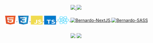 <div align="center">
  <a href="https://github.com/Bernardomennndes">
  <img height="155em" src="https://github-readme-stats.vercel.app/api?username=Bernardomennndes&show_icons=true&theme=great-gatsby&border_color=000&border_radius=2px&text_color=ddd&include_all_commits=true&count_private=true&hide=issues,contribs"/>
  <img height="155em" src="https://github-readme-stats.vercel.app/api/top-langs/?username=Bernardomennndes&layout=compact&langs_count=7&theme=great-gatsby&text_color=ddd&border_color=000&border_radius=2px"/>
</div>
<div style="display: inline_block" align="center"><br>
  <img align="center" alt="Bernardo-HTML" height="30" width="40" src="https://raw.githubusercontent.com/devicons/devicon/master/icons/html5/html5-original.svg">
  <img align="center" alt="Bernardo-CSS" height="30" width="40" src="https://raw.githubusercontent.com/devicons/devicon/master/icons/css3/css3-original.svg">
  <img align="center" alt="Bernardo-Js" height="30" width="40" src="https://raw.githubusercontent.com/devicons/devicon/master/icons/javascript/javascript-plain.svg">
  <img align="center" alt="Bernardo-Ts" height="30" width="40" src="https://raw.githubusercontent.com/devicons/devicon/master/icons/typescript/typescript-plain.svg">
  <img align="center" alt="Bernardo-React" height="30" width="40" src="https://raw.githubusercontent.com/devicons/devicon/master/icons/react/react-original.svg">
  <img align="center" alt="Bernardo-NextJS" height="30" width="40" src="https://cdn.jsdelivr.net/gh/devicons/devicon/icons/nextjs/nextjs-original.svg" />  
  <img align="center" alt="Bernardo-SASS" height="30" width="40" src="https://cdn.jsdelivr.net/gh/devicons/devicon/icons/sass/sass-original.svg" />
</div>
  
  ##
 
<div align="center"> 
    <a href = "mailto:bernardomennndes@outlook.com"><img src="https://img.shields.io/badge/-Outlook-%23333?style=for-the-badge&logo=microsoftoutlook&logoColor=white" target="_blank"></a>
    <a href="https://www.linkedin.com/in/Bernardomennndes" target="_blank"><img src="https://img.shields.io/badge/-LinkedIn-%230077B5?style=for-the-badge&logo=linkedin&logoColor=white" target="_blank"></a> 
</div>

